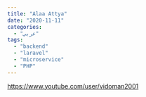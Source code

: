 ```yaml
---
title: "Alaa Attya"
date: "2020-11-11"
categories:
  - "عربي"
tags:
  - "backend"
  - "laravel"
  - "microservice"
  - "PHP"
---
```


https://www.youtube.com/user/vidoman2001
